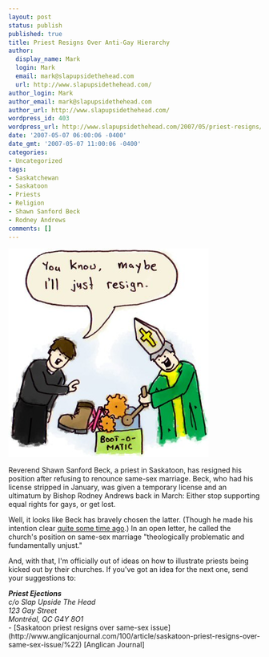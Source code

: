 ```yaml
---
layout: post
status: publish
published: true
title: Priest Resigns Over Anti-Gay Hierarchy
author:
  display_name: Mark
  login: Mark
  email: mark@slapupsidethehead.com
  url: http://www.slapupsidethehead.com/
author_login: Mark
author_email: mark@slapupsidethehead.com
author_url: http://www.slapupsidethehead.com/
wordpress_id: 403
wordpress_url: http://www.slapupsidethehead.com/2007/05/priest-resigns/
date: '2007-05-07 06:00:06 -0400'
date_gmt: '2007-05-07 11:00:06 -0400'
categories:
- Uncategorized
tags:
- Saskatchewan
- Saskatoon
- Priests
- Religion
- Shawn Sanford Beck
- Rodney Andrews
comments: []
---
```

![Boot-o-matic](/wp-content/media/2007/05/boot-o-matic.jpg)

Reverend Shawn Sanford Beck, a priest in Saskatoon, has resigned his position after refusing to renounce same-sex marriage. Beck, who had his license stripped in January, was given a temporary license and an ultimatum by Bishop Rodney Andrews back in March: Either stop supporting equal rights for gays, or get lost.

Well, it looks like Beck has bravely chosen the latter. (Though he made his intention clear [quite some time ago](http://www.slapupsidethehead.com/2007/03/another-priest-fired/ "Yeah, it was pretty much the same illustration").) In an open letter, he called the church's position on same-sex marriage "theologically problematic and fundamentally unjust."

And, with that, I'm officially out of ideas on how to illustrate priests being kicked out by their churches. If you've got an idea for the next one, send your suggestions to:

<address>
<strong>Priest Ejections</strong><br>
c/o Slap Upside The Head<br>
123 Gay Street<br>
Montréal, QC G4Y 8O1</address>
- [Saskatoon priest resigns over same-sex issue](http://www.anglicanjournal.com/100/article/saskatoon-priest-resigns-over-same-sex-issue/%22) [Anglican Journal]
